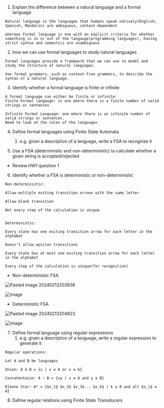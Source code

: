 1) Explain the difference between a natural language and a formal language
```ad-note
Natural language is the languages that humans speak natively(English, Spanish, Mandarin) are ambiguous, context-dependent

whereas Formal language is one with an explicit criteria for whether something is in or out of the langauge(programming languages), having strict syntax and semantics are unambiguous 
```
2) how we can use formal languages to study natural languages
```ad-note
Formal languages provide a framework that we can use to model and study the structure of natural languages. 

Use formal grammars, such as context-free grammars, to describe the syntax of a natural language.
```

3) Identify whether a formal language is finite or infinite
```ad-note
A formal language can either be finite or infinite:
Finite Formal langauge: is one where there is a finite number of valid strings or sentences

Infinite Formal Language: one where there is an infinite number of valid strings or sentences.
Need to look at the rules of the langauge=
```

4) Define formal languages using Finite State Automata
	1) e.g. given a description of a language, write a FSA to recognize it

5) Use a FSA (deterministic and non-deterministic) to calculate whether a given string is accepted/rejected
- Review HW1 question 1

6) Identify whether a FSA is deterministic or non-deterministic
```ad-note
Non-deterministic:

Allow multiple exiting transition arrows with the same letter

Allow blank transition

Not every step of the calculation is unique


Deterministic:

Every state has one exiting transition arrow for each letter in the alphabet

Doesn't allow epsilon transitions

Every state has at most one exiting transition arrow for each letter in the alphabet 

Every step of the calculation is unique(for recognition)
```
- Non-deterministic FSA

![Pasted image 20240213203936](https://github.com/BatChest/Winter2024/assets/90287766/d9cac134-d249-40d0-98f2-4111b9a37188)

![image](https://github.com/BatChest/Winter2024/assets/90287766/35c2ea2a-a34a-4063-9471-c87edd240dfc)


- Deterministic FSA

![Pasted image 20240213204923](https://github.com/BatChest/Winter2024/assets/90287766/fc9f20e6-547f-4119-9024-d3af2b0cf75d)

![image](https://github.com/BatChest/Winter2024/assets/90287766/9912c405-cfa1-479e-9771-fd5868907662)



7) Define formal language using regular expressions
	1) e.g. given a description of a language, write a regular expression to generate it
```ad-note
Regular operations:

Let A and B be languages

Union: A U B = {x | x ∊ A or x ∊ b}

Concatentaion: A ∘ B = {xy | x ∊ A and y ∊ B}

Kleene Star: A* = {$x_1$ $x_2$ $x_3$... $x_k$ | k ≥ 0 and all $x_i$ ∊ A}
```

8) Define regular relations using Finite State Transducers
